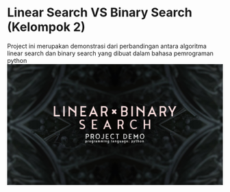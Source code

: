# Linear Search VS Binary Search (Kelompok 2)
Project ini merupakan demonstrasi dari perbandingan antara algoritma linear search dan binary search yang dibuat dalam bahasa pemrograman python
![Screenshot](title_image.jpg)
